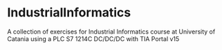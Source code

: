 # IndustrialInformatics
A collection of exercises for Industrial Informatics course at University of Catania 
using a PLC S7 1214C DC/DC/DC with TIA Portal v15
